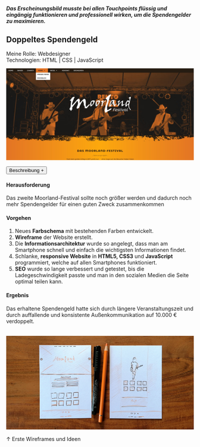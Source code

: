 ##### Das Erscheinungsbild musste bei allen Touchpoints flüssig und eingängig funktionieren und professionell wirken, um die Spendengelder zu maximieren.

## Doppeltes Spendengeld

<p style="font-size: var(--fs-sm); line-height: var(--lh-lg); color: var(--col-gray)">Meine Rolle: Webdesigner<br/>
Technologien: HTML | CSS | JavaScript</p>

![Website Moorland-Festival](../images/MoorlandFestivalWebsite1.jpg)

<div class="description-button">
    <button>Beschreibung +</button>
</div>

<div class="project-description">

#### Herausforderung

Das zweite Moorland-Festival sollte noch größer werden und dadurch noch mehr Spendengelder für einen guten Zweck zusammenkommen

#### Vorgehen

1. Neues **Farbschema** mit bestehenden Farben entwickelt.
2. **Wireframe** der Website erstellt.
3. Die **Informationsarchitektur** wurde so angelegt, dass man am Smartphone schnell und einfach die wichtigsten Informationen findet.
4. Schlanke, **responsive Website** in **HTML5, CSS3** und **JavaScript** programmiert, welche auf allen Smartphones funktioniert.
5. **SEO** wurde so lange verbessert und getestet, bis die Ladegeschwindigkeit passte und man in den sozialen Medien die Seite optimal teilen kann.

#### Ergebnis

Das erhaltene Spendengeld hatte sich durch längere Veranstaltungszeit und durch auffallende und konsistente Außenkommunikation auf 10.000 € verdoppelt.<br/><br/>

![Wireframe der Website Moorland-Festival](../images/MoorlandWireframe.jpg)

<p style="font-size: var(--fs-sm)">&#8593; Erste Wireframes und Ideen</p>

</div>
